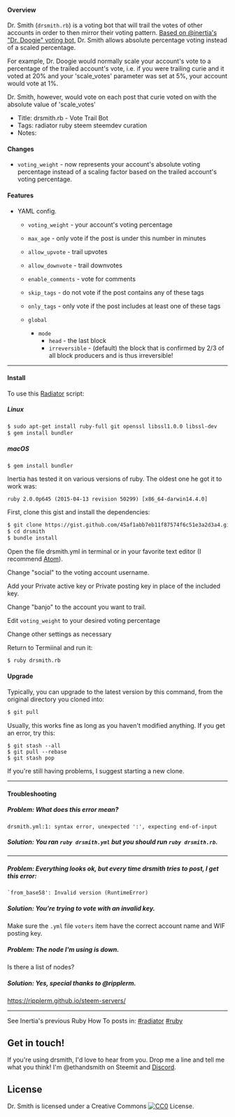 #### Overview

Dr. Smith (`drsmith.rb`) is a voting bot that will trail the votes of other accounts in order to then mirror their voting pattern. [Based on @inertia's "Dr. Doogie" voting bot,](https://gist.github.com/inertia186/d57c9bc744f05ada01d173521c01df8a) Dr. Smith allows absolute percentage voting instead of a scaled percentage.

For example, Dr. Doogie would normally scale your account's vote to a percentage of the trailed account's vote, i.e. if you were trailing curie and it voted at 20% and your 'scale_votes' parameter was set at 5%, your account would vote at 1%.

Dr. Smith, however, would vote on each post that curie voted on with the absolute value of 'scale_votes'

* Title: drsmith.rb - Vote Trail Bot
* Tags: radiator ruby steem steemdev curation
* Notes:

#### Changes

* `voting_weight` - now represents your account's absolute voting percentage instead of a scaling factor based on the trailed account's voting percentage.


#### Features

* YAML config.
  * `voting_weight` - your account's voting percentage
  * `max_age` - only vote if the post is under this number in minutes
  * `allow_upvote` - trail upvotes
  * `allow_downvote` - trail downvotes
  * `enable_comments` - vote for comments
  * `skip_tags` - do not vote if the post contains any of these tags
  * `only_tags` - only vote if the post includes at least one of these tags

  * `global`
    * `mode`
      * `head` - the last block
      * `irreversible` - (default) the block that is confirmed by 2/3 of all block producers and is thus irreversible!

---

#### Install

To use this [Radiator](https://steemit.com/steem/@inertia/radiator-steem-ruby-api-client) script:

##### Linux

```bash
$ sudo apt-get install ruby-full git openssl libssl1.0.0 libssl-dev
$ gem install bundler
```

##### macOS

```bash
$ gem install bundler
```

Inertia has tested it on various versions of ruby.  The oldest one he got it to work was:

`ruby 2.0.0p645 (2015-04-13 revision 50299) [x86_64-darwin14.4.0]`

First, clone this gist and install the dependencies:

```bash
$ git clone https://gist.github.com/45af1abb7eb11f87574f6c51e3a2d3a4.git drsmith
$ cd drsmith
$ bundle install
```
Open the file drsmith.yml in terminal or in your favorite text editor (I recommend [Atom](http://atom.io)).

Change "social" to the voting account username.

Add your Private active key or Private posting key in place of the included key.

Change "banjo" to the account you want to trail.

Edit `voting_weight` to your desired voting percentage

Change other settings as necessary

Return to Termiinal and run it:

```bash
$ ruby drsmith.rb
```


#### Upgrade

Typically, you can upgrade to the latest version by this command, from the original directory you cloned into:

```bash
$ git pull
```

Usually, this works fine as long as you haven't modified anything.  If you get an error, try this:

```
$ git stash --all
$ git pull --rebase
$ git stash pop
```

If you're still having problems, I suggest starting a new clone.

---

#### Troubleshooting

##### Problem: What does this error mean?

```
drsmith.yml:1: syntax error, unexpected ':', expecting end-of-input
```

##### Solution: You ran `ruby drsmith.yml` but you should run `ruby drsmith.rb`.

---

##### Problem: Everything looks ok, but every time drsmith tries to post, I get this error:

```
`from_base58': Invalid version (RuntimeError)
```

##### Solution: You're trying to vote with an invalid key.

Make sure the `.yml` file `voters` item have the correct account name and WIF posting key.

##### Problem: The node I'm using is down.

Is there a list of nodes?

##### Solution: Yes, special thanks to @ripplerm.

https://ripplerm.github.io/steem-servers/

---

See Inertia's previous Ruby How To posts in: [#radiator](https://steemit.com/created/radiator) [#ruby](https://steemit.com/created/ruby)

## Get in touch!

If you're using drsmith, I'd love to hear from you.  Drop me a line and tell me what you think!  I'm @ethandsmith on Steemit and [Discord](http://discordapp.com).

## License

Dr. Smith is licensed under a Creative Commons [![CC0](http://i.creativecommons.org/p/zero/1.0/80x15.png)](http://creativecommons.org/publicdomain/zero/1.0/) License.
